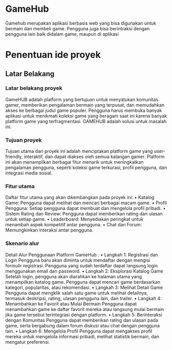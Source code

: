 <h1>GameHub</h1>
Gamehub merupakan aplikasi berbasis web yang bisa digunakan untuk bermain dan membeli game. Pengguna juga bisa berintraksi dengan pengguna lain baik didalam game, maupun di aplikasi
<h1>Penentuan ide proyek</h1>
<h2>Latar Belakang</h2>
<h3>Latar belakang proyek</h3>
GameHUB adalah platform yang bertujuan untuk menyatukan komunitas gamer, memberikan pengalaman bermain yang terpusat, dan memudahkan akses ke berbagai judul game populer. Pengguna harus membuka banyak aplikasi untuk menikmati koleksi game yang beragam saat ini karena banyak platform game yang terfragmentasi. GAMEHUB adalah solusi untuk masalah ini.
<h3>Tujuan proyek</h3>
Tujuan utama dari proyek ini adalah menciptakan platform game yang user-friendly, interaktif, dan dapat diakses oleh semua kalangan gamer. Platform ini akan menampilkan berbagai fitur menarik untuk meningkatkan pengalaman pengguna, seperti koleksi game terkurasi, profil pengguna, dan integrasi media sosial.
<h3>Fitur utama</h3>
Daftar fitur utama yang akan dikembangkan pada proyek ini:
•	 Katalog Game: Pengguna dapat melihat dan mencari berbagai macam game.
•	 Profil Pengguna: Setiap pengguna dapat membuat dan mengelola profil pribadi.
•	 Sistem Rating dan Review: Pengguna dapat memberikan rating dan ulasan untuk setiap game.
•	 Leaderboard: Menyediakan peringkat untuk menambah aspek kompetitif antar pengguna.
•	 Chat dan Forum: Memungkinkan interaksi antar pengguna.
<h3>Skenario alur</h3>
Detail Alur Penggunaan Platform GameHub :
•	Langkah 1: Registrasi dan Login
Pengguna baru akan diminta untuk mendaftar dengan mengisi formulir registrasi. Pengguna yang sudah terdaftar dapat langsung login menggunakan email dan password.
•	Langkah 2: Eksplorasi Katalog Game
Setelah login, pengguna akan diarahkan ke halaman utama yang menampilkan katalog game. Pengguna dapat mencari game berdasarkan kategori, popularitas, atau rekomendasi.
•	Langkah 3: Melihat Detail Game
Pengguna dapat mengklik salah satu game untuk melihat detailnya, termasuk deskripsi, rating, ulasan pengguna lain, dan trailer.
•	Langkah 4: Menambahkan ke Favorit atau Mulai Bermain
Pengguna dapat menambahkan game ke daftar favorit mereka atau langsung mulai bermain jika game tersebut terintegrasi dengan platform.
•	Langkah 5: Berinteraksi dengan Komunitas
Pengguna dapat memberikan rating dan ulasan pada game, serta bergabung dalam forum diskusi atau chat dengan pengguna lain.
•	Langkah 6: Mengelola Profil
Pengguna dapat mengakses profil mereka untuk mengelola informasi pribadi, melihat statistik bermain, dan mengatur preferensi.


